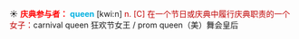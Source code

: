 ☀ <font color="red">**庆典参与者：**</font>
<font color="sky blue">**queen**</font> [kwi:n] 
<font color="#c00000">n. [C] 在一个节日或庆典中履行庆典职责的一个女子：</font>carnival queen 狂欢节女王 / prom queen（美）舞会皇后

